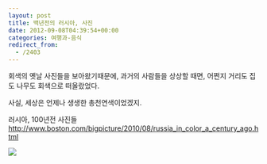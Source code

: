 ```yaml
---
layout: post
title: 백년전의 러시아, 사진
date: 2012-09-08T04:39:54+00:00
categories: 여행과-음식
redirect_from:
  - /2403
---
```




회색의 옛날 사진들을 보아왔기때문에, 과거의 사람들을 상상할 때면, 어쩐지 거리도 집도 나무도 회색으로 떠올랐었다.

사실, 세상은 언제나 생생한 총천연색이었겠지.

러시아, 100년전 사진들 <a href="http://www.boston.com/bigpicture/2010/08/russia_in_color_a_century_ago.html" target="_blank" >http://www.boston.com/bigpicture/2010/08/russia_in_color_a_century_ago.html</a>

<img src="http://inapcache.boston.com/universal/site_graphics/blogs/bigpicture/prokudin_08_20/p20_00003951.jpg" >


